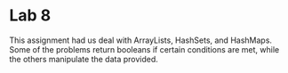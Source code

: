 <h1>Lab 8</h1>

This assignment had us deal with ArrayLists, HashSets, and HashMaps. Some of the problems return booleans if certain conditions are met, while the others manipulate the data provided.
